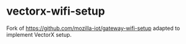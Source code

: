 # vectorx-wifi-setup

Fork of https://github.com/mozilla-iot/gateway-wifi-setup adapted to implement VectorX setup.
